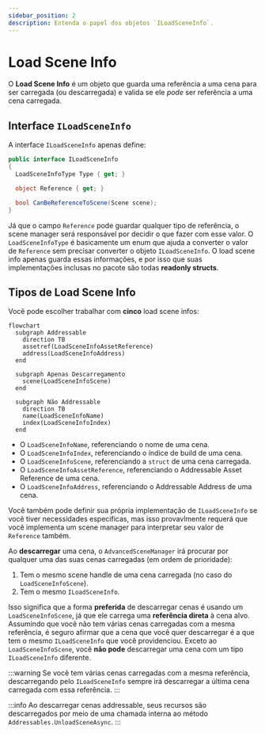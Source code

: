 ```yaml
---
sidebar_position: 2
description: Entenda o papel dos objetos `ILoadSceneInfo`.
---
```


# Load Scene Info

O **Load Scene Info** é um objeto que guarda uma referência a uma cena para ser carregada (ou descarregada) e valida se ele _pode_ ser referência a uma cena carregada.

## Interface `ILoadSceneInfo`

A interface `ILoadSceneInfo` apenas define:

```cs
public interface ILoadSceneInfo
{
  LoadSceneInfoType Type { get; }

  object Reference { get; }

  bool CanBeReferenceToScene(Scene scene);
}
```

Já que o campo `Reference` pode guardar qualquer tipo de referência, o scene manager será responsável por decidir o que fazer com esse valor.
O `LoadSceneInfoType` é basicamente um enum que ajuda a converter o valor de `Reference` sem precisar converter o objeto `ILoadSceneInfo`.
O load scene info apenas guarda essas informações, e por isso que suas implementações inclusas no pacote são todas **readonly structs**.

## Tipos de Load Scene Info

Você pode escolher trabalhar com **cinco** load scene infos:

```mermaid
flowchart
  subgraph Addressable
    direction TB
    assetref(LoadSceneInfoAssetReference)
    address(LoadSceneInfoAddress)
  end

  subgraph Apenas Descarregamento
    scene(LoadSceneInfoScene)
  end
  
  subgraph Não Addressable
    direction TB
    name(LoadSceneInfoName)
    index(LoadSceneInfoIndex)
  end
```

* O `LoadSceneInfoName`, referenciando o nome de uma cena.
* O `LoadSceneInfoIndex`, referenciando o índice de build de uma cena.
* O `LoadSceneInfoScene`, referenciando a `struct` de uma cena carregada.
* O `LoadSceneInfoAssetReference`, referenciando o Addressable Asset Reference de uma cena.
* O `LoadSceneInfoAddress`, referenciando o Addressable Address de uma cena.

Você também pode definir sua própria implementação de `ILoadSceneInfo` se você tiver necessidades específicas, mas isso provavlmente requerá que você implementa um scene manager para interpretar seu valor de `Reference` também.

Ao **descarregar** uma cena, o `AdvancedSceneManager` irá procurar por qualquer uma das suas cenas carregadas (em ordem de prioridade):
1. Tem o mesmo scene handle de uma cena carregada (no caso do `LoadSceneInfoScene`).
2. Tem o mesmo `ILoadSceneInfo`.

Isso significa que a forma **preferida** de descarregar cenas é usando um `LoadSceneInfoScene`, já que ele carrega uma **referência direta** à cena alvo.
Assumindo que você não tem várias cenas carregadas com a mesma referência, é seguro afirmar que a cena que você quer descarregar é a que tem o mesmo `ILoadSceneInfo` que você providenciou.
Exceto ao `LoadSceneInfoScene`, você **não pode** descarregar uma cena com um tipo `ILoadSceneInfo` diferente.

:::warning
Se você tem várias cenas carregadas com a mesma referência, descarregando pelo `ILoadSceneInfo` sempre irá descarregar a última cena carregada com essa referência.
:::

:::info
Ao descarregar cenas addressable, seus recursos são descarregados por meio de uma chamada interna ao método `Addressables.UnloadSceneAsync`.
:::